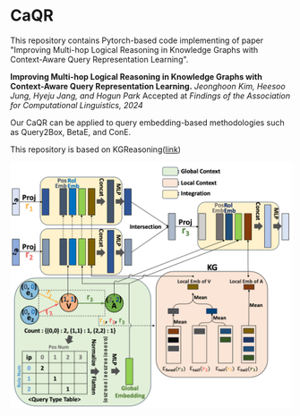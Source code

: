 # CaQR
This repository contains Pytorch-based code implementing of paper "Improving Multi-hop Logical Reasoning in Knowledge Graphs with Context-Aware Query Representation Learning". 

**Improving Multi-hop Logical Reasoning in Knowledge Graphs with Context-Aware Query Representation Learning.**
*Jeonghoon Kim, Heesoo Jung, Hyeju Jang, and Hogun Park*
Accepted at _Findings of the Association for Computational Linguistics, 2024_

Our CaQR can be applied to query embedding-based methodologies such as Query2Box, BetaE, and ConE.

This repository is based on KGReasoning([link])

![CaQR applied on _ip_ query.](./fig/caqr.png)

[link]: https://github.com/snap-stanford/KGReasoning
